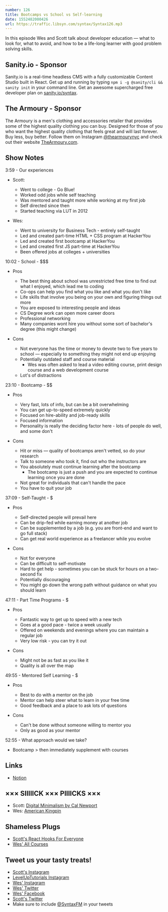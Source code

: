 ```yaml
---
number: 126
title: Bootcamps vs School vs Self-learning
date: 1552482000426
url: https://traffic.libsyn.com/syntax/Syntax126.mp3
---
```


In this episode Wes and Scott talk about developer education — what to look for, what to avoid, and how to be a life-long learner with good problem solving skills.

## Sanity.io - Sponsor

Sanity.io is a real-time headless CMS with a fully customizable Content Studio built in React. Get up and running by typing `npm i -g @sanity/cli && sanity init` in your command line. Get an awesome supercharged free developer plan on [sanity.io/syntax](https://sanity.io/syntax?utm_source=syntax-fm&utm_campaign=syntax1). 

## The Armoury - Sponsor

The Armoury is a men's clothing and accessories retailer that provides some of the highest quality clothing you can buy. Designed for those of you who want the highest quality clothing that feels great and will last forever. Buy less, buy better. Follow them on Instagram [@thearmourynyc](https://www.instagram.com/thearmourynyc/) and check out their website [TheArmoury.com](https://thearmoury.com).

## Show Notes

3:59 - Our experiences

* Scott:
  * Went to college - Go Blue!
  * Worked odd jobs while self teaching
  * Was mentored and taught more while working at my first job
  * Self directed since then
  * Started teaching via LUT in 2012

* Wes:
  * Went to university for Business Tech - entirely self-taught
  * Led and created part-time HTML + CSS program at HackerYou
  * Led and created first bootcamp at HackerYou
  * Led and created first JS part-time at HackerYou
  * Been offered jobs at colleges + universities

10:02 - School - $$$

* Pros
  * The best thing about school was unrestricted free time to find out what I enjoyed, which lead me to coding
  * Co-ops can help you find what you like and what you don't like
  * Life skills that involve you being on your own and figuring things out more
  * You are exposed to interesting people and ideas
  * CS Degree work can open more career doors
  * Professional networking
  * Many companies wont hire you without some sort of bachelor's degree (this might change)

* Cons
  * Not everyone has the time or money to devote two to five years to school — especially to something they might not end up enjoying
  * Potentially outdated staff and course material
    * Wes was often asked to lead a video editing course, print design course and a web development course
  * Lot's of distractions

23:10 - Bootcamp - $$

* Pros
  * Very fast, lots of info, but can be a bit overwhelming
  * You can get up-to-speed extremely quickly
  * Focused on hire-ability and job-ready skills
  * Focused information
  * Personality is really the deciding factor here - lots of people do well, and some don't

* Cons
  * Hit or miss — quality of bootcamps aren't vetted, so do your research
  * Talk to someone who took it, find out who the instructors are
  * You absolutely must continue learning after the bootcamp
    * The bootcamp is just a push and you are expected to continue learning once you are done
  * Not great for individuals that can't handle the pace
  * You have to quit your job

37:09 - Self-Taught - $

* Pros
  * Self-directed people will prevail here
  * Can be drip-fed while earning money at another job
  * Can be supplemented by a job (e.g. you are front-end and want to go full stack)
  * Can get real world experience as a freelancer while you evolve

* Cons
  * Not for everyone
  * Can be difficult to self-motivate
  * Hard to get help - sometimes you can be stuck for hours on a two-second fix
  * Potentially discouraging
  * You might go down the wrong path without guidance on what you should learn

47:11 - Part Time Programs - $

* Pros
  * Fantastic way to get up to speed with a new tech
  * Goes at a good pace - twice a week usually
  * Offered on weekends and evenings where you can maintain a regular job
  * Very low risk - you can try it out

* Cons
  * Might not be as fast as you like it
  * Quality is all over the map

49:55 - Mentored Self Learning - $

* Pros
  * Best to do with a mentor on the job
  * Mentor can help steer what to learn in your free time
  * Good feedback and a place to ask lots of questions

* Cons
  * Can't be done without someone willing to mentor you
  * Only as good as your mentor

52:55 - What approach would we take?

* Bootcamp > then immediately supplement with courses 

## Links

* [Notion](https://www.notion.so)

## ××× SIIIIICK ××× PIIIICKS ×××

* Scott: [Digital Minimalism by Cal Newport](https://amzn.to/2EJGRhi)
* Wes: [American Kingpin](https://amzn.to/2tPFPdp)

## Shameless Plugs

* [Scott's React Hooks For Everyone](https://LevelUpTutorials.com/pro)
* [Wes' All Courses](https://wesbos.com/courses)

## Tweet us your tasty treats!

* [Scott's Instagram](https://www.instagram.com/stolinski/)
* [LevelUpTutorials Instagram](https://www.instagram.com/LevelUpTutorials/)
* [Wes' Instagram](https://www.instagram.com/wesbos/)
* [Wes' Twitter](https://twitter.com/wesbos)
* [Wes' Facebook](https://www.facebook.com/wesbos.developer)
* [Scott's Twitter](https://twitter.com/stolinski)
* Make sure to include [@SyntaxFM](https://twitter.com/SyntaxFM) in your tweets